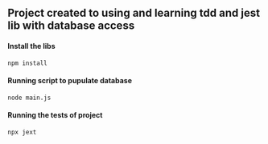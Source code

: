 ## Project created to using and learning tdd and jest lib with database access

#### Install the libs
```
npm install
```

#### Running script to pupulate database
```
node main.js
```

#### Running the tests of project
```
npx jext
```